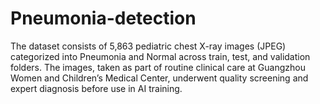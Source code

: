 # Pneumonia-detection
The dataset consists of 5,863 pediatric chest X-ray images (JPEG) categorized into Pneumonia and Normal across train, test, and validation folders. The images, taken as part of routine clinical care at Guangzhou Women and Children’s Medical Center, underwent quality screening and expert diagnosis before use in AI training.

